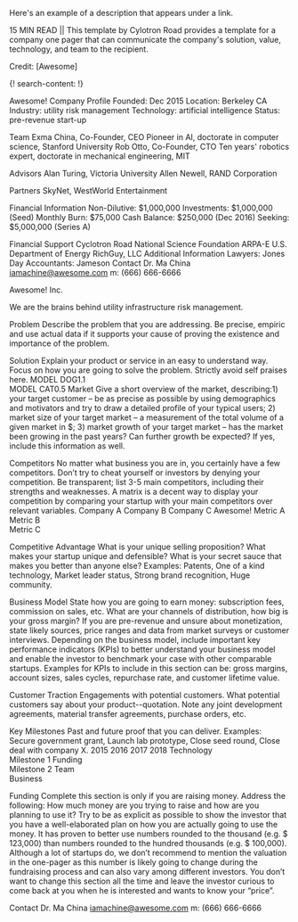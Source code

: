 Here's an example of a description that appears under a link.

15 MIN READ || This template by Cylotron Road provides a template for a company one pager that can communicate the company's solution, value, technology, and team to the recipient. 

Credit: [Awesome]


{! search-content: !}

Awesome!
Company Profile
Founded: Dec 2015
Location: Berkeley CA
Industry: utility risk management
Technology: artificial intelligence
Status: pre-revenue start-up

Team
Exma China, Co-Founder, CEO
Pioneer in AI, doctorate in computer science, Stanford University
Rob Otto, Co-Founder, CTO
Ten years' robotics expert, doctorate in mechanical engineering, MIT

Advisors
Alan Turing, Victoria University
Allen Newell, RAND Corporation

Partners
SkyNet, WestWorld Entertainment

Financial Information
Non-Dilutive:  $1,000,000
Investments:  $1,000,000 (Seed)
Monthly Burn: $75,000
Cash Balance: $250,000 (Dec 2016)
Seeking:  $5,000,000 (Series A)

Financial Support
Cyclotron Road
National Science Foundation
ARPA-E
U.S. Department of Energy
RichGuy, LLC
Additional Information
Lawyers:  Jones Day 
Accountants: Jameson
Contact
Dr. Ma China
iamachine@awesome.com
m: (666) 666-6666
 
Awesome! Inc. 

We are the brains behind utility infrastructure risk management. 

Problem 
Describe the problem that you are addressing. Be precise, empiric and use actual data if it supports your cause of proving the existence and importance of the problem.

Solution
Explain your product or service in an easy to understand way. Focus on how you are going to solve the problem. Strictly avoid self praises here.
  MODEL DOG1.1   
  MODEL CAT0.5
Market
Give a short overview of the market, describing:1) your target customer – be as precise as possible by using demographics and motivators and try to draw a detailed profile of your typical users; 2) market size of your target market – a measurement of the total volume of a given market in $; 3) market growth of your target market – has the market been growing in the past years? Can further growth be expected? If yes, include this information as well.

Competitors
No matter what business you are in, you certainly have a few competitors. Don’t try to cheat yourself or investors by denying your competition. Be transparent; list 3-5 main competitors, including their strengths and weaknesses. A matrix is a decent way to display your competition by comparing your startup with your main competitors over relevant variables.
	Company A	Company B	Company C	Awesome!
Metric A				
Metric B				
Metric C				

Competitive Advantage
What is your unique selling proposition? What makes your startup unique and defensible? What is your secret sauce that makes you better than anyone else? Examples: Patents, One of a kind technology, Market leader status, Strong brand recognition, Huge community.
 
Business Model
State how you are going to earn money: subscription fees, commission on sales, etc.  What are your channels of distribution, how big is your gross margin? If you are pre-revenue and unsure about monetization, state likely sources, price ranges and data from market surveys or customer interviews. Depending on the business model, include important key performance indicators (KPIs) to better understand your business model and enable the investor to benchmark your case with other comparable startups. Examples for KPIs to include in this section can be: gross margins, account sizes, sales cycles, repurchase rate, and customer lifetime value.

Customer Traction
Engagements with potential customers. What potential customers say about your product--quotation. Note any joint development agreements, material transfer agreements, purchase orders, etc. 

Key Milestones 
Past and future proof that you can deliver. Examples: Secure government grant, Launch lab prototype, Close seed round, Close deal with company X.
	2015	2016	2017	2018
Technology		
Milestone 1	
Funding		
Milestone 2
Team				
Business				

Funding
Complete this section is only if you are raising money. Address the following: How much money are you trying to raise and how are you planning to use it? Try to be as explicit as possible to show the investor that you have a well-elaborated plan on how you are actually going to use the money. It has proven to better use numbers rounded to the thousand (e.g. $ 123,000) than numbers rounded to the hundred thousands (e.g. $ 100,000). Although a lot of startups do, we don’t recommend to mention the valuation in the one-pager as this number is likely going to change during the fundraising process and can also vary among different investors. You don’t want to change this section all the time and leave the investor curious to come back at you when he is interested and wants to know your “price”.
 
Contact
Dr. Ma China
iamachine@awesome.com
m: (666) 666-6666
